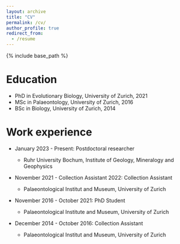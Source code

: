 ```yaml
---
layout: archive
title: "CV"
permalink: /cv/
author_profile: true
redirect_from:
  - /resume
---
```


{% include base_path %}

Education
======
* PhD in Evolutionary Biology, University of Zurich, 2021
* MSc in Palaeontology, University of Zurich, 2016
* BSc in Biology, University of Zurich, 2014

Work experience
======
* January 2023 - Present: Postdoctoral researcher
  * Ruhr University Bochum, Institute of Geology, Mineralogy and Geophysics

* November 2021 - Collection Assistant 2022: Collection Assistant
  * Palaeontological Institut and Museum, University of Zurich
    
* November 2016 - October 2021: PhD Student
  * Palaeontological Institute and Museum, University of Zurich

* December 2014 - October 2016: Collection Assistant
  * Palaeontological Institut and Museum, University of Zurich
